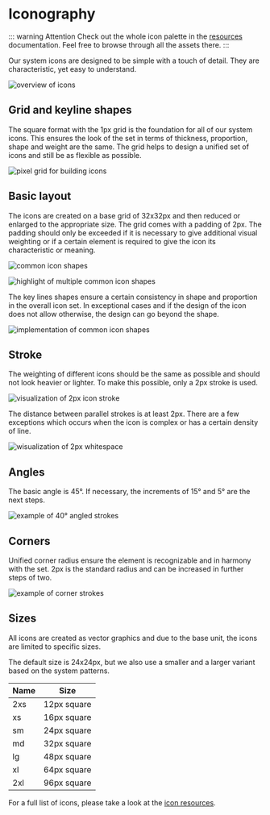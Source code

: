 # Iconography

::: warning Attention
Check out the whole icon palette in the [resources](/resources/icons) documentation.
Feel free to browse through all the assets there.
:::

Our system icons are designed to be simple with a touch of detail. They are characteristic, yet easy to understand.

![overview of icons](/assets/icons-overview.png)

## Grid and keyline shapes

The square format with the 1px grid is the foundation for all of our system icons. This ensures the look of the set in terms of thickness, proportion, shape and weight are the same. The grid helps to design a unified set of icons and still be as flexible as possible.

![pixel grid for building icons](/assets/icons-grid.png)

## Basic layout

The icons are created on a base grid of 32x32px and then reduced or enlarged to the appropriate size. The grid comes with a padding of 2px. The padding should only be exceeded if it is necessary to give additional visual weighting or if a certain element is required to give the icon its characteristic or meaning.

![common icon shapes](/assets/icons-layout-1.png)

![highlight of multiple common icon shapes](/assets/icons-layout-2.png)

The key lines shapes ensure a certain consistency in shape and proportion in the overall icon set. In exceptional cases and if the design of the icon does not allow otherwise, the design can go beyond the shape.

![implementation of common icon shapes](/assets/icons-layout-3.png)

## Stroke

The weighting of different icons should be the same as possible and should not look heavier or lighter. To make this possible, only a 2px stroke is used.

![visualization of 2px icon stroke](/assets/icons-stroke-1.png)

The distance between parallel strokes is at least 2px. There are a few exceptions which occurs when the icon is complex or has a certain density of line.

![wisualization of 2px whitespace](/assets/icons-stroke-2.png)

## Angles

The basic angle is 45°. If necessary, the increments of 15° and 5° are the next steps.

![example of 40° angled strokes](/assets/icons-angles.png)

## Corners

Unified corner radius ensure the element is recognizable and in harmony with the set. 2px is the standard radius and can be increased in further steps of two.

![example of corner strokes](/assets/icons-corners.png)

## Sizes

All icons are created as vector graphics and due to the base unit, the icons are limited to specific sizes.

The default size is 24x24px, but we also use a smaller and a larger variant based on the system patterns.

| Name | Size        |
| ---- | ----------- |
| 2xs  | 12px square |
| xs   | 16px square |
| sm   | 24px square |
| md   | 32px square |
| lg   | 48px square |
| xl   | 64px square |
| 2xl  | 96px square |

<!--@include: @/.vitepress/to-be-done.md-->

For a full list of icons, please take a look at the [icon resources](/resources/icons).
